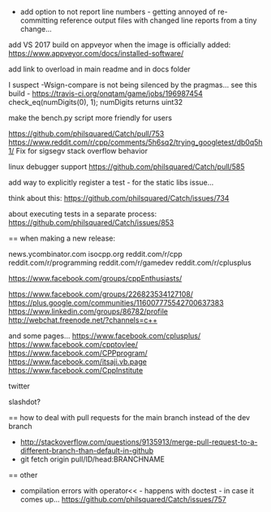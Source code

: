 

- add option to not report line numbers - getting annoyed of re-committing reference output files with changed line reports from a tiny change...


add VS 2017 build on appveyor when the image is officially added:
https://www.appveyor.com/docs/installed-software/



add link to overload in main readme and in docs folder



I suspect -Wsign-compare is not being silenced by the pragmas...
see this build - https://travis-ci.org/onqtam/game/jobs/196987454
check_eq(numDigits(0), 1);     numDigits returns uint32



make the bench.py script more friendly for users




https://github.com/philsquared/Catch/pull/753
https://www.reddit.com/r/cpp/comments/5h6sq2/trying_googletest/db0q5h1/
Fix for sigsegv stack overflow behavior




linux debugger support
https://github.com/philsquared/Catch/pull/585




add way to explicitly register a test - for the static libs issue...




think about this:
https://github.com/philsquared/Catch/issues/734


about executing tests in a separate process:
https://github.com/philsquared/Catch/issues/853




== when making a new release:

news.ycombinator.com
isocpp.org
reddit.com/r/cpp
reddit.com/r/programming
reddit.com/r/gamedev
reddit.com/r/cplusplus

https://www.facebook.com/groups/cppEnthusiasts/

https://www.facebook.com/groups/226823534127108/
https://plus.google.com/communities/116007775542700637383
https://www.linkedin.com/groups/86782/profile
http://webchat.freenode.net/?channels=c++

and some pages...
https://www.facebook.com/cplusplus/
https://www.facebook.com/cpptovlee/
https://www.facebook.com/CPPprogram/
https://www.facebook.com/itsaji.vb.page
https://www.facebook.com/CppInstitute


twitter

slashdot?







== how to deal with pull requests for the main branch instead of the dev branch
- http://stackoverflow.com/questions/9135913/merge-pull-request-to-a-different-branch-than-default-in-github
- git fetch origin pull/ID/head:BRANCHNAME

== other
- compilation errors with operator<< - happens with doctest - in case it comes up... https://github.com/philsquared/Catch/issues/757
